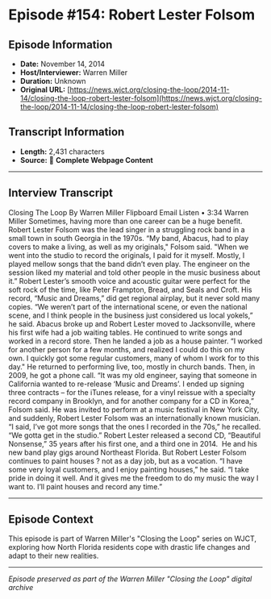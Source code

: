 # Episode #154: Robert Lester Folsom



## Episode Information

- **Date:** November 14, 2014
- **Host/Interviewer:** Warren Miller
- **Duration:** Unknown
- **Original URL:** [https://news.wjct.org/closing-the-loop/2014-11-14/closing-the-loop-robert-lester-folsom](https://news.wjct.org/closing-the-loop/2014-11-14/closing-the-loop-robert-lester-folsom)

## Transcript Information

- **Length:** 2,431 characters
- **Source:** 📝 **Complete Webpage Content**

---

## Interview Transcript

Closing The Loop
By
Warren Miller
Flipboard
Email
Listen
•
3:34
Warren Miller
Sometimes, having more than one career can be a huge benefit.
Robert Lester Folsom was the lead singer in a struggling rock band in a small town in south Georgia in the 1970s.
“My band, Abacus, had to play covers to make a living, as well as my originals," Folsom said. "When we went into the studio to record the originals, I paid for it myself. Mostly, I played mellow songs that the band didn’t even play. The engineer on the session liked my material and told other people in the music business about it.”
Robert Lester’s smooth voice and acoustic guitar were perfect for the soft rock of the time, like Peter Frampton, Bread, and Seals and Croft. His record, “Music and Dreams,” did get regional airplay, but it never sold many copies.
“We weren’t part of the international scene, or even the national scene, and I think people in the business just considered us local yokels,” he said.
Abacus broke up and Robert Lester moved to Jacksonville, where his first wife had a job waiting tables. He continued to write songs and worked in a record store. Then he landed a job as a house painter.
“I worked for another person for a few months, and realized I could do this on my own. I quickly got some regular customers, many of whom I work for to this day."
He returned to performing live, too, mostly in church bands. Then, in 2009, he got a phone call.
“It was my old engineer, saying that someone in California wanted to re-release ‘Music and Dreams’. I ended up signing three contracts – for the iTunes release, for a vinyl reissue with a specialty record company in Brooklyn, and for another company for a CD in Korea,” Folsom said.
He was invited to perform at a music festival in New York City, and suddenly, Robert Lester Folsom was an internationally known musician.
“I said, I’ve got more songs that the ones I recorded in the 70s,” he recalled. “We gotta get in the studio.”
Robert Lester released a second CD, “Beautiful Nonsense,” 35 years after his first one, and a third one in 2014.  He and his new band play gigs around Northeast Florida. But Robert Lester Folsom continues to paint houses ? not as a day job, but as a vocation.
“I have some very loyal customers, and I enjoy painting houses,” he said. “I take pride in doing it well. And it gives me the freedom to do my music the way I want to. I’ll paint houses and record any time.”

---

## Episode Context

This episode is part of Warren Miller's "Closing the Loop" series on WJCT, exploring how North Florida residents cope with drastic life changes and adapt to their new realities.



---

*Episode preserved as part of the Warren Miller "Closing the Loop" digital archive*
